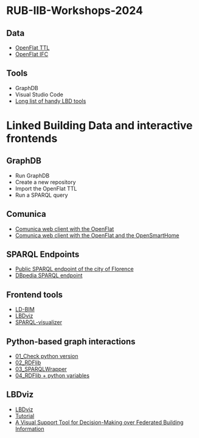 # RUB-IIB-Workshops-2024

## Data
- [OpenFlat TTL](https://raw.githubusercontent.com/AlexDonkers/ofo/main/SWJ_Resources/OpenFlat/OpenFlat_Donkers.ttl)
- [OpenFlat IFC](https://github.com/AlexDonkers/ofo/blob/main/SWJ_Resources/OpenFlat/OpenFlat_Donkers.ifc)

## Tools
- GraphDB
- Visual Studio Code
- [Long list of handy LBD tools](https://github.com/SSoLDAC2024/Tools-and-handy-documents)

# Linked Building Data and interactive frontends

## GraphDB
- Run GraphDB
- Create a new repository
- Import the OpenFlat TTL
- Run a SPARQL query

## Comunica
- [Comunica web client with the OpenFlat](https://query.comunica.dev/#datasources=https%3A%2F%2Fraw.githubusercontent.com%2FAlexDonkers%2Fofo%2Fmain%2FSWJ_Resources%2FOpenFlat%2FOpenFlat_Donkers.ttl&query=PREFIX%20bot%3A%20%3Chttps%3A%2F%2Fw3id.org%2Fbot%23%3E%0Aselect%20*%20where%20%7B%0A%20%20%20%20%3Fs%20%3Fp%20bot%3ABuilding%20.%0A%7D%20limit%20100)
- [Comunica web client with the OpenFlat and the OpenSmartHome](https://query.comunica.dev/#datasources=https%3A%2F%2Fraw.githubusercontent.com%2FAlexDonkers%2Fofo%2Fmain%2FSWJ_Resources%2FOpenFlat%2FOpenFlat_Donkers.ttl;https%3A%2F%2Fraw.githubusercontent.com%2FAlexDonkers%2FOpenSmartHome%2Fmain%2FopenSmartHome_Donkers.ttl&query=PREFIX%20bot%3A%20%3Chttps%3A%2F%2Fw3id.org%2Fbot%23%3E%0Aselect%20*%20where%20%7B%0A%20%20%20%20%3Fs%20%3Fp%20bot%3ABuilding%20.%0A%7D%20limit%20100)

## SPARQL Endpoints
- [Public SPARQL endpoint of the city of Florence](https://opendata.comune.fi.it/content/sparql)
- [DBpedia SPARQL endpoint](https://dbpedia.org/sparql)

## Frontend tools
- [LD-BIM](https://ld-bim.web.app/)
- [LBDviz](https://alexdonkers.github.io/LBDviz/dist/)
- [SPARQL-visualizer](https://madsholten.github.io/sparql-visualizer/)

## Python-based graph interactions
- [01_Check python version](https://colab.research.google.com/github/AlexDonkers/RUB-IIB-Workshops-2024/blob/main/01_CheckPythonInstallation.ipynb)
- [02_RDFlib](https://colab.research.google.com/github/AlexDonkers/RUB-IIB-Workshops-2024/blob/main/02_RDFlib.ipynb)
- [03_SPARQLWrapper](https://colab.research.google.com/github/AlexDonkers/RUB-IIB-Workshops-2024/blob/main/03_SPARQLWrapper.ipynb)
- [04_RDFlib + python variables](https://colab.research.google.com/github/AlexDonkers/RUB-IIB-Workshops-2024/blob/main/04_RDFlib-plus-python-variables.ipynb)

## LBDviz
- [LBDviz](https://alexdonkers.github.io/LBDviz/dist/)
- [Tutorial](https://github.com/AlexDonkers/Frontends-and-LBD/)
- [A Visual Support Tool for Decision-Making over Federated Building Information](https://link.springer.com/chapter/10.1007/978-3-031-37189-9_32)
